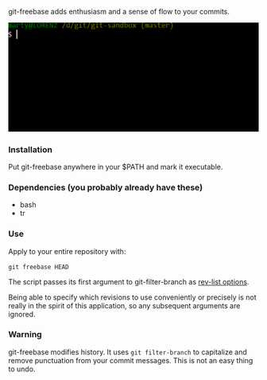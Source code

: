 git-freebase adds enthusiasm and a sense of flow to your commits.

![Animation showing git freebase in use](demo.gif)

### Installation

Put git-freebase anywhere in your $PATH and mark it executable.

### Dependencies (you probably already have these)

* bash
* tr

### Use

Apply to your entire repository with:

    git freebase HEAD

The script passes its first argument to git-filter-branch as [rev-list options](https://git-scm.com/docs/git-filter-branch#git-filter-branch-ltrev-listoptionsgt82308203).

Being able to specify which revisions to use conveniently or precisely is not really in the spirit of this application, so any subsequent arguments are ignored.

### Warning

git-freebase modifies history. It uses `git filter-branch` to capitalize and remove punctuation from your commit messages. This is not an easy thing to undo.
